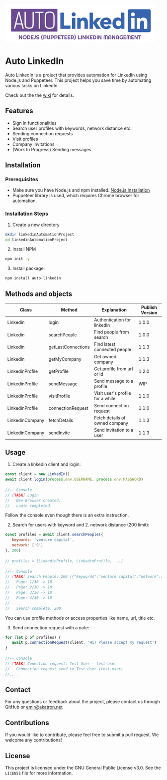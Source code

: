 ![Auto Linkedin](https://github.com/Ranork/Auto-Linkedin/blob/main/logo.png?raw=true)

# Auto LinkedIn

Auto LinkedIn is a project that provides automation for LinkedIn using Node.js and Puppeteer. This project helps you save time by automating various tasks on LinkedIn.

Check out the the [wiki](https://github.com/Ranork/Auto-Linkedin/wiki/Installation) for details.

## Features

- Sign in functionalities
- Search user profiles with keywords, network distance etc.
- Sending connection requests
- Visit profiles
- Company invitations
- (Work In Progress) Sending messages

## Installation

### Prerequisites
- Make sure you have Node.js and npm installed. [Node.js Installation](https://nodejs.org/)
- Puppeteer library is used, which requires Chrome browser for automation.

### Installation Steps
1. Create a new directory
```bash
mkdir linkedinAutomationProject
cd linkedinAutomationProject
```

2. Install NPM
```bash
npm init -y
```

3. Install package:
```bash
npm install auto-linkedin
```

## Methods and objects

| Class           | Method             | Explanation                      | Publish Version |
|-----------------|--------------------|----------------------------------|-----------------|
| Linkedin        | login              | Authentication for linkedin      | 1.0.0           |
| Linkedin        | searchPeople       | Find people from search          | 1.0.0           |
| Linkedin        | getLastConnections | Find latest connected people     | 1.1.3           |
| Linkedin        | getMyCompany       | Get owned company                | 1.1.3           |
| LinkedinProfile | getProfile         | Get profile from url or id       | 1.2.0           |
| LinkedinProfile | sendMessage        | Send message to a profile        | WIP             |
| LinkedinProfile | visitProfile       | Visit user's profile for a while | 1.1.0           |
| LinkedinProfile | connectionRequest  | Send connection request          | 1.1.0           |
| LinkedinCompany | fetchDetails       | Fetch details of owned company   | 1.1.3           |
| LinkedinCompany | sendInvite         | Send invitation to a user        | 1.1.3           |

## Usage

1. Create a linkedin client and login:
```js
const client = new LinkedIn()
await client.login(process.env.USERNAME, process.env.PASSWORD)

//-- Console
// [TASK] Login
//   New Browser created.
//   Login completed.
```
Follow the console even though there is an extra instruction.

2. Search for users with keyword and 2. network distance (200 limit):
```js
const profiles = await client.searchPeople({
   keywords: 'venture capital',
   network: ['S']
}, 200)

// profiles = [LinkedinProfile, LinkedinProfile, ...]

//-- Console
// [TASK] Search People: 200 ({"keywords":"venture capital","network":["S"]})
//   Page: 1/30 -> 10
//   Page: 2/30 -> 10
//   Page: 3/30 -> 10
//   Page: 4/30 -> 10
// ....
//   Search complete: 200
```
You can use profile methods or access properties like name, url, title etc.

3. Send connection request with a note:
```js
for (let p of profiles) {
   await p.connectionRequest(client, 'Hi! Please accept my request')
}

//-- Console
// [TASK] Conection request: Test User - test-user
//   Connection request send to Test User (test-user)
//....
```


## Contact

For any questions or feedback about the project, please contact us through GitHub or emir@akatron.net


## Contributions

If you would like to contribute, please feel free to submit a pull request. We welcome any contributions!

## License

This project is licensed under the GNU General Public License v3.0. See the `LICENSE` file for more information.
